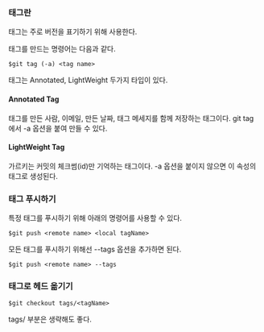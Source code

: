 ### 태그란

태그는 주로 버전을 표기하기 위해 사용한다.

태그를 만드는 명령어는 다음과 같다.

```
$git tag (-a) <tag name>
```

태그는 Annotated, LightWeight 두가지 타입이 있다.

#### Annotated Tag

태그를 만든 사람, 이메일, 만든 날짜, 태그 메세지를 함께 저장하는 태그이다. 
git tag 에서 -a 옵션을 붙여 만들 수 있다. 

#### LightWeight Tag

가르키는 커밋의 체크썸(id)만 기억하는 태그이다.
-a 옵션을 붙이지 않으면 이 속성의 태그로 생성된다.

### 태그 푸시하기

특정 태그를 푸시하기 위해 아래의 명령어를 사용할 수 있다.
```
$git push <remote name> <local tagName>
```

모든 태그를 푸시하기 위해선 --tags 옵션을 추가하면 된다.
```
$git push <remote name> --tags
```

### 태그로 헤드 옮기기
```
$git checkout tags/<tagName>
```
tags/ 부분은 생략해도 좋다.

